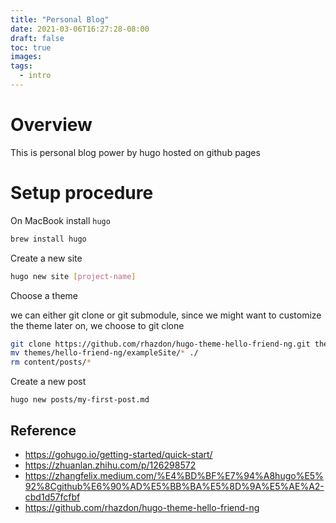```yaml
---
title: "Personal Blog"
date: 2021-03-06T16:27:28-08:00
draft: false
toc: true
images:
tags:
  - intro
---
```


# Overview
This is personal blog power by hugo hosted on github pages

# Setup procedure

On MacBook install `hugo`

```bash
brew install hugo
```

Create a new site
```bash
hugo new site [project-name]
```

Choose a theme

we can either git clone or git submodule, since we might want to customize the theme later on, we choose to git clone

```bash
git clone https://github.com/rhazdon/hugo-theme-hello-friend-ng.git themes/hello-friend-ng
mv themes/hello-friend-ng/exampleSite/* ./
rm content/posts/*
```

Create a new post
```
hugo new posts/my-first-post.md
```


## Reference
- https://gohugo.io/getting-started/quick-start/
- https://zhuanlan.zhihu.com/p/126298572
- https://zhangfelix.medium.com/%E4%BD%BF%E7%94%A8hugo%E5%92%8Cgithub%E6%90%AD%E5%BB%BA%E5%8D%9A%E5%AE%A2-cbd1d57fcfbf
- https://github.com/rhazdon/hugo-theme-hello-friend-ng